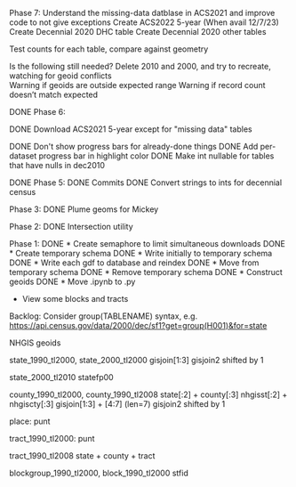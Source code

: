 Phase 7:
Understand the missing-data datblase in ACS2021 and improve code to not give exceptions
Create ACS2022 5-year (When avail 12/7/23)
Create Decennial 2020 DHC table
Create Decennial 2020 other tables

Test counts for each table, compare against geometry

Is the following still needed?
    Delete 2010 and 2000, and try to recreate, watching for geoid conflicts    
        Warning if geoids are outside expected range
        Warning if record count doesn’t match expected

DONE Phase 6:

DONE Download ACS2021 5-year except for "missing data" tables

DONE Don't show progress bars for already-done things
DONE Add per-dataset progress bar in highlight color
DONE Make int nullable for tables that have nulls in dec2010

DONE Phase 5:
DONE Commits
DONE Convert strings to ints for decennial census

Phase 3:
DONE Plume geoms for Mickey

Phase 2:
DONE Intersection utility

Phase 1:
DONE * Create semaphore to limit simultaneous downloads
DONE * Create temporary schema
DONE * Write initially to temporary schema
DONE * Write each gdf to database and reindex
DONE * Move from temporary schema
DONE * Remove temporary schema
DONE * Construct geoids
DONE * Move .ipynb to .py
* View some blocks and tracts


Backlog:
Consider group(TABLENAME) syntax, e.g.
https://api.census.gov/data/2000/dec/sf1?get=group(H001)&for=state















NHGIS geoids

state_1990_tl2000, state_2000_tl2000
                        gisjoin[1:3]
                        gisjoin2 shifted by 1

state_2000_tl2010
                        statefp00


county_1990_tl2000, county_1990_tl2008
                        state[:2] + county[:3]
                        nhgisst[:2] + nhgiscty[:3]
                        gisjoin[1:3] + [4:7] (len=7)
                        gisjoin2 shifted by 1

place: punt

tract_1990_tl2000: punt

tract_1990_tl2008
                        state + county + tract

blockgroup_1990_tl2000, block_1990_tl2000
                        stfid


